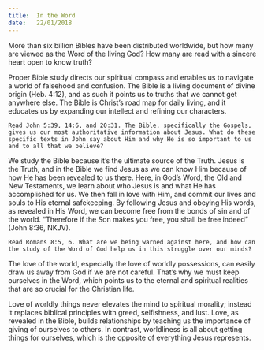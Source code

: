 ```yaml
---
title:  In the Word
date:   22/01/2018
---
```


More than six billion Bibles have been distributed worldwide, but how many are viewed as the Word of the living God? How many are read with a sincere heart open to know truth?

Proper Bible study directs our spiritual compass and enables us to navigate a world of falsehood and confusion. The Bible is a living document of divine origin (Heb. 4:12), and as such it points us to truths that we cannot get anywhere else. The Bible is Christ’s road map for daily living, and it educates us by expanding our intellect and refining our characters.

`Read John 5:39, 14:6, and 20:31. The Bible, specifically the Gospels, gives us our most authoritative information about Jesus. What do these specific texts in John say about Him and why He is so important to us and to all that we believe?`

We study the Bible because it’s the ultimate source of the Truth. Jesus is the Truth, and in the Bible we find Jesus as we can know Him because of how He has been revealed to us there. Here, in God’s Word, the Old and New Testaments, we learn about who Jesus is and what He has accomplished for us. We then fall in love with Him, and commit our lives and souls to His eternal safekeeping. By following Jesus and obeying His words, as revealed in His Word, we can become free from the bonds of sin and of the world. “Therefore if the Son makes you free, you shall be free indeed” (John 8:36, NKJV).

`Read Romans 8:5, 6. What are we being warned against here, and how can the study of the Word of God help us in this struggle over our minds?`

The love of the world, especially the love of worldly possessions, can easily draw us away from God if we are not careful. That’s why we must keep ourselves in the Word, which points us to the eternal and spiritual realities that are so crucial for the Christian life.

Love of worldly things never elevates the mind to spiritual morality; instead it replaces biblical principles with greed, selfishness, and lust. Love, as revealed in the Bible, builds relationships by teaching us the importance of giving of ourselves to others. In contrast, worldliness is all about getting things for ourselves, which is the opposite of everything Jesus represents.